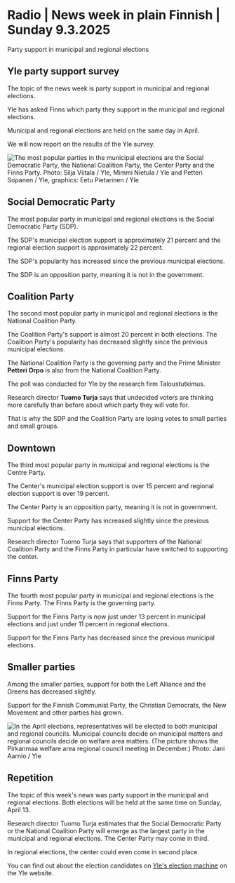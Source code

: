 # Radio \| News week in plain Finnish \| Sunday 9.3.2025

Party support in municipal and regional elections

## Yle party support survey

The topic of the news week is party support in municipal and regional elections.

Yle has asked Finns which party they support in the municipal and regional elections.

Municipal and regional elections are held on the same day in April.

We will now report on the results of the Yle survey.

![The most popular parties in the municipal elections are the Social Democratic Party, the National Coalition Party, the Center Party and the Finns Party. Photo: Silja Viitala / Yle, Mimmi Nietula / Yle and Petteri Sopanen / Yle, graphics: Eetu Pietarinen / Yle](https://images.cdn.yle.fi/image/upload/c_crop,h_1531,w_2722,x_167,y_309/ar_1.7777777777777777,c_fill,g_faces,h_431,w_767/dpr_1.0/q_auto:eco/f_auto/fl_lossy/v1741182960/39-143144067c856a9bdf61)

## Social Democratic Party

The most popular party in municipal and regional elections is the Social Democratic Party (SDP).

The SDP's municipal election support is approximately 21 percent and the regional election support is approximately 22 percent.

The SDP's popularity has increased since the previous municipal elections.

The SDP is an opposition party, meaning it is not in the government.

## Coalition Party

The second most popular party in municipal and regional elections is the National Coalition Party.

The Coalition Party's support is almost 20 percent in both elections. The Coalition Party's popularity has decreased slightly since the previous municipal elections.

The National Coalition Party is the governing party and the Prime Minister **Petteri Orpo** is also from the National Coalition Party.

The poll was conducted for Yle by the research firm Taloustutkimus.

Research director **Tuomo Turja** says that undecided voters are thinking more carefully than before about which party they will vote for.

That is why the SDP and the Coalition Party are losing votes to small parties and small groups.

## Downtown

The third most popular party in municipal and regional elections is the Centre Party.

The Center's municipal election support is over 15 percent and regional election support is over 19 percent.

The Center Party is an opposition party, meaning it is not in government.

Support for the Center Party has increased slightly since the previous municipal elections.

Research director Tuomo Turja says that supporters of the National Coalition Party and the Finns Party in particular have switched to supporting the center.

## Finns Party

The fourth most popular party in municipal and regional elections is the Finns Party. The Finns Party is the governing party.

Support for the Finns Party is now just under 13 percent in municipal elections and just under 11 percent in regional elections.

Support for the Finns Party has decreased since the previous municipal elections.

## Smaller parties

Among the smaller parties, support for both the Left Alliance and the Greens has decreased slightly.

Support for the Finnish Communist Party, the Christian Democrats, the New Movement and other parties has grown.

![In the April elections, representatives will be elected to both municipal and regional councils. Municipal councils decide on municipal matters and regional councils decide on welfare area matters. (The picture shows the Pirkanmaa welfare area regional council meeting in December.) Photo: Jani Aarnio / Yle](https://images.cdn.yle.fi/image/upload/c_crop,h_2265,w_4028,x_3,y_303/ar_1.777777777777777,c_fill,g_faces,h_431,w_767/dpr_1.0/q_auto:eco/f_auto/fl_lossy/v1734439525/39-13966006761705834608)

## Repetition

The topic of this week's news was party support in the municipal and regional elections. Both elections will be held at the same time on Sunday, April 13.

Research director Tuomo Turja estimates that the Social Democratic Party or the National Coalition Party will emerge as the largest party in the municipal and regional elections. The Center Party may come in third.

In regional elections, the center could even come in second place.

You can find out about the election candidates on [Yle's election machine](https://vaalit.yle.fi/vaalikone/alue-ja-kuntavaalit2025) on the Yle website.

